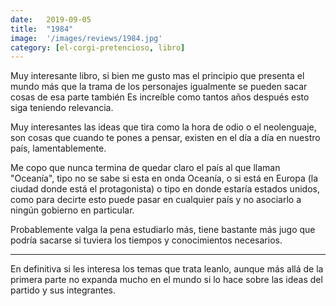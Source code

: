 ```yaml
---
date:   2019-09-05
title:  "1984"
image:  '/images/reviews/1984.jpg'
category: [el-corgi-pretencioso, libro]
---
```

Muy interesante libro, si bien me gusto mas el principio que presenta el mundo más que la trama de los personajes igualmente se pueden sacar cosas de esa parte también
Es increíble como tantos años después esto siga teniendo relevancia.

Muy interesantes las ideas que tira como la hora de odio o el neolenguaje, son cosas que cuando te pones a pensar, existen en el día a día en nuestro país, lamentablemente.

Me copo que nunca termina de quedar claro el país al que llaman "Oceanía", tipo no se sabe si esta en onda Oceanía, o si está en Europa (la ciudad donde está el protagonista) o tipo en donde estaría estados unidos, como para decirte esto puede pasar en cualquier país y no asociarlo a ningún gobierno en particular.

Probablemente valga la pena estudiarlo más, tiene bastante más jugo que podría sacarse si tuviera los tiempos y conocimientos necesarios.

<hr>

En definitiva si les interesa los temas que trata leanlo, aunque más allá de la primera parte no expanda mucho en el mundo si lo hace sobre las ideas del partido y sus integrantes.